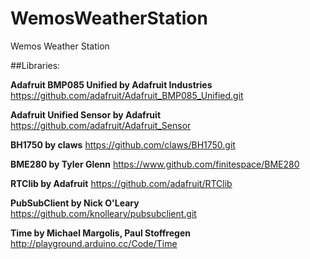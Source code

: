 # WemosWeatherStation
Wemos Weather Station


##Libraries:

**Adafruit BMP085 Unified by Adafruit Industries**
https://github.com/adafruit/Adafruit_BMP085_Unified.git

**Adafruit Unified Sensor by Adafruit**
https://github.com/adafruit/Adafruit_Sensor

**BH1750 by claws**
https://github.com/claws/BH1750.git

**BME280 by Tyler Glenn**
https://www.github.com/finitespace/BME280

**RTClib by Adafruit**
https://github.com/adafruit/RTClib

**PubSubClient by Nick O'Leary**
https://github.com/knolleary/pubsubclient.git

**Time by Michael Margolis, Paul Stoffregen**
http://playground.arduino.cc/Code/Time